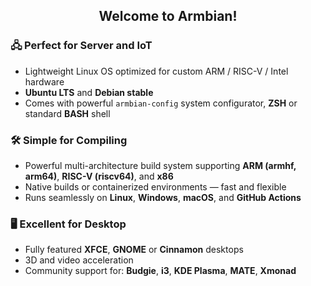<h2><p align="center">
  Welcome to Armbian!
</p></h2>



### 🖧 Perfect for Server and IoT

- Lightweight Linux OS optimized for custom ARM / RISC-V / Intel hardware  
- **Ubuntu LTS** and **Debian stable**
- Comes with powerful `armbian-config` system configurator, **ZSH** or standard **BASH** shell


### 🛠️ Simple for Compiling

- Powerful multi-architecture build system supporting **ARM (armhf, arm64)**, **RISC-V (riscv64)**, and **x86**
- Native builds or containerized environments — fast and flexible
- Runs seamlessly on **Linux**, **Windows**, **macOS**, and **GitHub Actions**


### 🖥️ Excellent for Desktop

- Fully featured **XFCE**, **GNOME** or **Cinnamon** desktops  
- 3D and video acceleration
- Community support for: **Budgie**, **i3**, **KDE Plasma**, **MATE**, **Xmonad**
